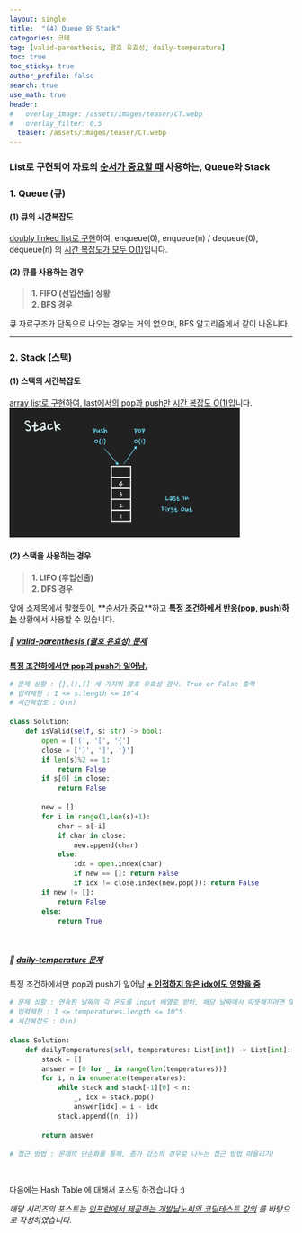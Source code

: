 ```yaml
---
layout: single  
title:  "(4) Queue 와 Stack"
categories: 코테
tag: [valid-parenthesis, 괄호 유효성, daily-temperature]
toc: true
toc_sticky: true
author_profile: false
search: true
use_math: true
header:
#   overlay_image: /assets/images/teaser/CT.webp
#   overlay_filter: 0.5
  teaser: /assets/images/teaser/CT.webp
---
```


### List로 구현되어 자료의 <u>순서가 중요할 때</u> 사용하는, Queue와 Stack

### 1. Queue (큐)

#### (1) 큐의 시간복잡도
<u>doubly linked list로 구현</u>하여, enqueue(0), enqueue(n) / dequeue(0), dequeue(n) 의 <u>시간 복잡도가 모두 O(1)</u>입니다.

#### (2) 큐를 사용하는 경우

> **1. FIFO (선입선출) 상황**    
> **2. BFS 경우**   

큐 자료구조가 단독으로 나오는 경우는 거의 없으며, BFS 알고리즘에서 같이 나옵니다.  

---
### 2. Stack (스택)

#### (1) 스택의 시간복잡도  
<u>array list로 구현</u>하여, last에서의 pop과 push만 <u>시간 복잡도 O(1)</u>입니다.  
<img src="/assets/images/2023-04-03-stack/stack_LIFO.png" alt="스택의 시간복잡도" style="zoom:40%;" /> <br/>


#### (2) 스택을 사용하는 경우

> **1. LIFO (후입선출)**    
> **2. DFS 경우**   

앞에 소제목에서 말했듯이, **<u>순서가 중요</u>**하고 **<u>특정 조건하에서 반응(pop, push)하는</u>** 상황에서 사용할 수 있습니다.

##### 🍓 [valid-parenthesis (괄호 유효성) 문제](https://leetcode.com/problems/valid-parentheses/)
**<u>특정 조건하에서만 pop과 push가 일어남.</u>**   
```python
# 문제 상황 : {},(),[] 세 가지의 괄호 유효성 검사. True or False 출력  
# 입력제한 : 1 <= s.length <= 10^4
# 시간복잡도 : O(n)

class Solution:
    def isValid(self, s: str) -> bool:
        open = ['(', '[', '{']
        close = [')', ']', '}']
        if len(s)%2 == 1:
            return False
        if s[0] in close:
            return False
        
        new = []
        for i in range(1,len(s)+1):
            char = s[-i]
            if char in close:
                new.append(char)
            else:
                idx = open.index(char)
                if new == []: return False
                if idx != close.index(new.pop()): return False
        if new != []:
            return False
        else: 
            return True
```
<br/>

##### 🍓 [daily-temperature 문제](https://leetcode.com/problems/daily-temperatures/)      
특정 조건하에서만 pop과 push가 일어남 **<u>+ 인접하지 않은 idx에도 영향을 줌 </u>**   
```python
# 문제 상황 : 연속한 날짜의 각 온도를 input 배열로 받아, 해당 날짜에서 따뜻해지려면 몇 일이 걸리는지 answer 배열 return. 만약, 따뜻해지는 날이 없는 경우 0   
# 입력제한 : 1 <= temperatures.length <= 10^5
# 시간복잡도 : O(n)

class Solution:
    def dailyTemperatures(self, temperatures: List[int]) -> List[int]:
        stack = []
        answer = [0 for _ in range(len(temperatures))]
        for i, n in enumerate(temperatures):
            while stack and stack[-1][0] < n:
                _, idx = stack.pop()
                answer[idx] = i - idx
            stack.append((n, i))

        return answer

# 접근 방법 : 문제의 단순화를 통해, 증가 감소의 경우로 나누는 접근 방법 떠올리기!        
```
<br/>

다음에는 Hash Table 에 대해서 포스팅 하겠습니다 :)    

*해당 시리즈의 포스트는 [인프런에서 제공하는 개발남노씨의 코딩테스트 강의](https://www.inflearn.com/course/%EC%BD%94%EB%94%A9%ED%85%8C%EC%8A%A4%ED%8A%B8-%EC%9E%85%EB%AC%B8-%ED%8C%8C%EC%9D%B4%EC%8D%AC) 를 바탕으로 작성하였습니다.*